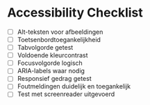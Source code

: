 # Accessibility Checklist

- [ ] Alt-teksten voor afbeeldingen
- [ ] Toetsenbordtoegankelijkheid
- [ ] Tabvolgorde getest
- [ ] Voldoende kleurcontrast
- [ ] Focusvolgorde logisch
- [ ] ARIA-labels waar nodig
- [ ] Responsief gedrag getest
- [ ] Foutmeldingen duidelijk en toegankelijk
- [ ] Test met screenreader uitgevoerd
